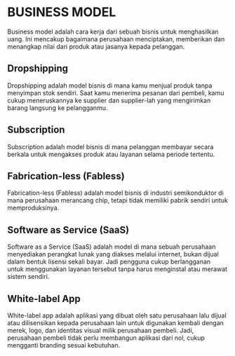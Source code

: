 # BUSINESS MODEL

Business model adalah cara kerja dari sebuah bisnis untuk menghasilkan uang. Ini mencakup bagaimana perusahaan menciptakan, memberikan dan menangkap nilai dari produk atau jasanya kepada pelanggan.

## Dropshipping

Dropshipping adalah model bisnis di mana kamu menjual produk tanpa menyimpan stok sendiri. Saat kamu menerima pesanan dari pembeli, kamu cukup meneruskannya ke supplier dan supplier-lah yang mengirimkan barang langsung ke pelangganmu.

## Subscription

Subscription adalah model bisnis di mana pelanggan membayar secara berkala untuk mengakses produk atau layanan selama periode tertentu.

## Fabrication-less (Fabless)

Fabrication-less (Fabless) adalah model bisnis di industri semikonduktor di mana perusahaan merancang chip, tetapi tidak memiliki pabrik sendiri untuk memproduksinya.

## Software as Service (SaaS)

Software as a Service (SaaS) adalah model di mana sebuah perusahaan menyediakan perangkat lunak yang diakses melalui internet, bukan dijual dalam bentuk lisensi sekali bayar. Jadi pengguna cukup berlangganan untuk menggunakan layanan tersebut tanpa harus menginstal atau merawat sistem sendiri.

## White-label App

White-label app adalah aplikasi yang dibuat oleh satu perusahaan lalu dijual atau dilisensikan kepada perusahaan lain untuk digunakan kembali dengan merek, logo, dan identitas visual milik perusahaan pembeli. Jadi, perusahaan pembeli tidak perlu membangun aplikasi dari nol, cukup mengganti branding sesuai kebutuhan.